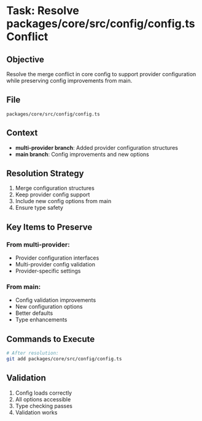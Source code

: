 # Task: Resolve packages/core/src/config/config.ts Conflict

## Objective

Resolve the merge conflict in core config to support provider configuration while preserving config improvements from main.

## File

`packages/core/src/config/config.ts`

## Context

- **multi-provider branch**: Added provider configuration structures
- **main branch**: Config improvements and new options

## Resolution Strategy

1. Merge configuration structures
2. Keep provider config support
3. Include new config options from main
4. Ensure type safety

## Key Items to Preserve

### From multi-provider:

- Provider configuration interfaces
- Multi-provider config validation
- Provider-specific settings

### From main:

- Config validation improvements
- New configuration options
- Better defaults
- Type enhancements

## Commands to Execute

```bash
# After resolution:
git add packages/core/src/config/config.ts
```

## Validation

1. Config loads correctly
2. All options accessible
3. Type checking passes
4. Validation works
